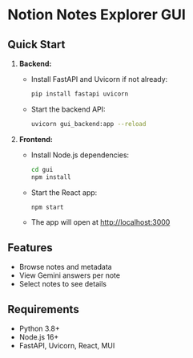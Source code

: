 # Notion Notes Explorer GUI

## Quick Start

1. **Backend:**
   - Install FastAPI and Uvicorn if not already:
     ```sh
     pip install fastapi uvicorn
     ```
   - Start the backend API:
     ```sh
     uvicorn gui_backend:app --reload
     ```

2. **Frontend:**
   - Install Node.js dependencies:
     ```sh
     cd gui
     npm install
     ```
   - Start the React app:
     ```sh
     npm start
     ```
   - The app will open at [http://localhost:3000](http://localhost:3000)

## Features
- Browse notes and metadata
- View Gemini answers per note
- Select notes to see details

## Requirements
- Python 3.8+
- Node.js 16+
- FastAPI, Uvicorn, React, MUI
